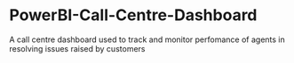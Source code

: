 # PowerBI-Call-Centre-Dashboard
A call centre dashboard used to track and monitor perfomance of agents in resolving issues raised by customers
